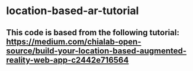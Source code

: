# location-based-ar-tutorial

## This code is based from the following tutorial: https://medium.com/chialab-open-source/build-your-location-based-augmented-reality-web-app-c2442e716564
